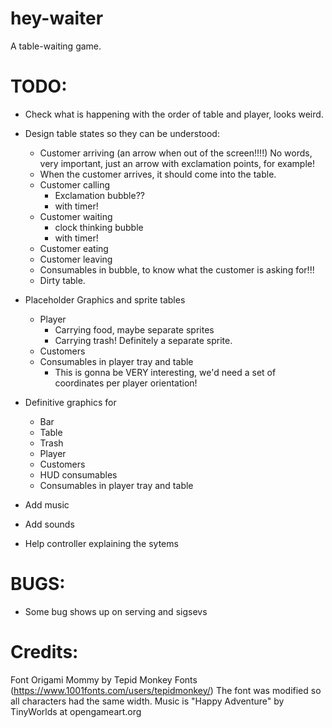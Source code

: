 # hey-waiter

A table-waiting game.

# TODO:

- Check what is happening with the order of table and player, looks weird.

- Design table states so they can be understood:
	- Customer arriving (an arrow when out of the screen!!!!)
		No words, very important, just an arrow with exclamation points, for example!
	- When the customer arrives, it should come into the table.
	- Customer calling 
		- Exclamation bubble?? 
	 	- with timer!
	- Customer waiting 
		- clock thinking bubble
		- with timer!
	- Customer eating
	- Customer leaving
	- Consumables in bubble, to know what the customer is asking for!!!
	- Dirty table.

- Placeholder Graphics and sprite tables
	- Player
		- Carrying food, maybe separate sprites
		- Carrying trash! Definitely a separate sprite.
	- Customers
	- Consumables in player tray and table
		- This is gonna be VERY interesting, we'd need a set of coordinates
		per player orientation!

- Definitive graphics for
	- Bar
	- Table
	- Trash
	- Player
	- Customers
	- HUD consumables
	- Consumables in player tray and table

- Add music
- Add sounds
- Help controller explaining the sytems

# BUGS:

- Some bug shows up on serving and sigsevs

# Credits:

Font Origami Mommy by Tepid Monkey Fonts (https://www.1001fonts.com/users/tepidmonkey/)
The font was modified so all characters had the same width.
Music is "Happy Adventure" by TinyWorlds at opengameart.org
